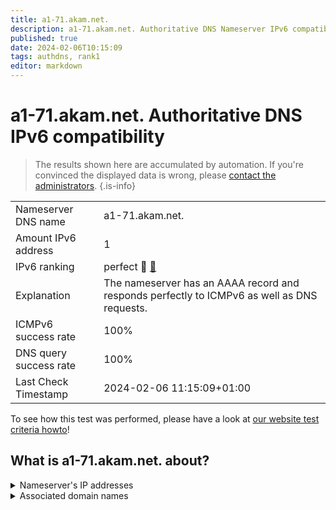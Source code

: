 ```yaml
---
title: a1-71.akam.net.
description: a1-71.akam.net. Authoritative DNS Nameserver IPv6 compatibility
published: true
date: 2024-02-06T10:15:09
tags: authdns, rank1
editor: markdown
---
```


# a1-71.akam.net. Authoritative DNS IPv6 compatibility

> The results shown here are accumulated by automation. If you're convinced the displayed data is wrong, please [contact the administrators](/howto/chat). 
{.is-info}




|   |   |
| - | - |
| Nameserver DNS name | a1-71.akam.net.
| Amount IPv6 address | 1
| IPv6 ranking | perfect :1st_place_medal: [🔗](/howto/ranking) |
| Explanation | The nameserver has an AAAA record and responds perfectly to ICMPv6 as well as DNS requests. |
| ICMPv6 success rate | 100%|
| DNS query success rate | 100% |
| Last Check Timestamp | 2024-02-06 11:15:09+01:00 |

To see how this test was performed, please have a look at [our website test criteria howto](/howto/testcriteria/authdns)!


## What is a1-71.akam.net. about?




<details>
<summary>Nameserver's IP addresses</summary>

2600:1401:2::47

</details>



<details>
<summary>Associated domain names</summary>

home.barclays

</details>
